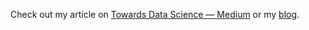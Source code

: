 
Check out my article on [Towards Data Science — Medium](https://towardsdatascience.com/building-a-minimal-blockchain-in-python-4f2e9934101d) or my [blog](https://edenau.github.io/blockchain/).

